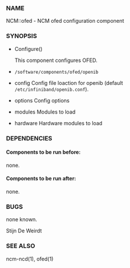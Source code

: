 ### NAME

NCM::ofed - NCM ofed configuration component

### SYNOPSIS

- Configure()

    This component configures OFED.

- `/software/components/ofed/openib`
- config
Config file loaction for openib (default `/etc/infiniband/openib.conf`).
- options
Config options
- modules
Modules to load
- hardware
Hardware modules to load

### DEPENDENCIES

#### Components to be run before:

none.

#### Components to be run after:

none.

### BUGS

none known.

Stijn De Weirdt

### SEE ALSO

ncm-ncd(1), ofed(1)
